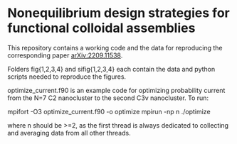 # Nonequilibrium design strategies for functional colloidal assemblies
This repository contains a working code and the data for reproducing the corresponding paper [arXiv:2209.11538](https://arxiv.org/abs/2209.11538).

Folders fig{1,2,3,4} and sifig{1,2,3,4} each contain the data and python scripts needed to reproduce the figures.

optimize_current.f90 is an example code for optimizing probability current from the N=7 C2 nanocluster to the second C3v nanocluster.
To run:

mpifort -O3 optimize_current.f90 -o optimize
mpirun -np n ./optimize

where n should be >=2, as the first thread is always dedicated to collecting and averaging data from all other threads.
